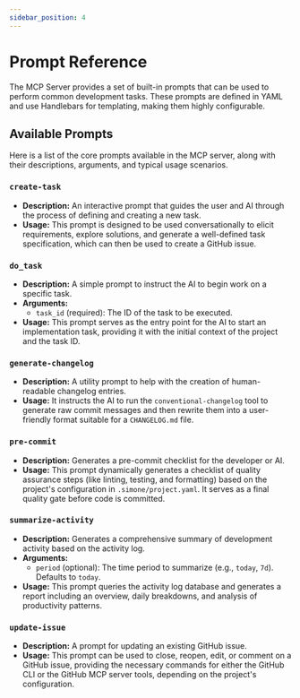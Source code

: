 ```yaml
---
sidebar_position: 4
---
```


# Prompt Reference

The MCP Server provides a set of built-in prompts that can be used to perform common development tasks. These prompts are defined in YAML and use Handlebars for templating, making them highly configurable.

## Available Prompts

Here is a list of the core prompts available in the MCP server, along with their descriptions, arguments, and typical usage scenarios.

### `create-task`

*   **Description:** An interactive prompt that guides the user and AI through the process of defining and creating a new task.
*   **Usage:** This prompt is designed to be used conversationally to elicit requirements, explore solutions, and generate a well-defined task specification, which can then be used to create a GitHub issue.

### `do_task`

*   **Description:** A simple prompt to instruct the AI to begin work on a specific task.
*   **Arguments:**
    *   `task_id` (required): The ID of the task to be executed.
*   **Usage:** This prompt serves as the entry point for the AI to start an implementation task, providing it with the initial context of the project and the task ID.

### `generate-changelog`

*   **Description:** A utility prompt to help with the creation of human-readable changelog entries.
*   **Usage:** It instructs the AI to run the `conventional-changelog` tool to generate raw commit messages and then rewrite them into a user-friendly format suitable for a `CHANGELOG.md` file.

### `pre-commit`

*   **Description:** Generates a pre-commit checklist for the developer or AI.
*   **Usage:** This prompt dynamically generates a checklist of quality assurance steps (like linting, testing, and formatting) based on the project's configuration in `.simone/project.yaml`. It serves as a final quality gate before code is committed.

### `summarize-activity`

*   **Description:** Generates a comprehensive summary of development activity based on the activity log.
*   **Arguments:**
    *   `period` (optional): The time period to summarize (e.g., `today`, `7d`). Defaults to `today`.
*   **Usage:** This prompt queries the activity log database and generates a report including an overview, daily breakdowns, and analysis of productivity patterns.

### `update-issue`

*   **Description:** A prompt for updating an existing GitHub issue.
*   **Usage:** This prompt can be used to close, reopen, edit, or comment on a GitHub issue, providing the necessary commands for either the GitHub CLI or the GitHub MCP server tools, depending on the project's configuration.
